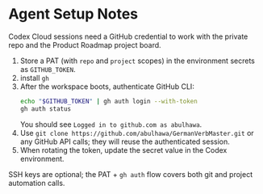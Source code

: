# Agent Setup Notes

Codex Cloud sessions need a GitHub credential to work with the private repo and the Product Roadmap project board.

1. Store a PAT (with `repo` and `project` scopes) in the environment secrets as `GITHUB_TOKEN`.
2. install `gh`
3. After the workspace boots, authenticate GitHub CLI:
   ```bash
   echo "$GITHUB_TOKEN" | gh auth login --with-token
   gh auth status
   ```
   You should see `Logged in to github.com as abulhawa`.
4. Use `git clone https://github.com/abulhawa/GermanVerbMaster.git` or any GitHub API calls; they will reuse the authenticated session.
5. When rotating the token, update the secret value in the Codex environment.

SSH keys are optional; the PAT + `gh auth` flow covers both git and project automation calls.